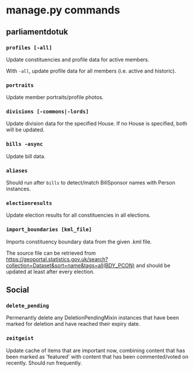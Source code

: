 # manage.py commands

## parliamentdotuk

### `profiles [-all]`
Update constituencies and profile data for active members.

With `-all`, update profile data for all members (i.e. active and historic).


### `portraits`
Update member portraits/profile photos.


### `divisions [-commons|-lords]`

Update division data for the specified House. If no House is specified, both will be updated.


### `bills -async`

Update bill data.


### `aliases`

Should run after `bills` to detect/match BillSponsor names with Person instances.


### `electionresults`
Update election results for all constituencies in all elections.


### `import_boundaries [kml_file]`

Imports constituency boundary data from the given .kml file.

The source file can be retrieved from https://geoportal.statistics.gov.uk/search?collection=Dataset&sort=name&tags=all(BDY_PCON)
and should be updated at least after every election.



## Social

### `delete_pending`

Permenantly delete any DeletionPendingMixin instances that have been marked for
deletion and have reached their expiry date.


### `zeitgeist`

Update cache of items that are important now, combining content that has been
marked as 'featured' with content that has been commented/voted on recently.
Should run frequently.
